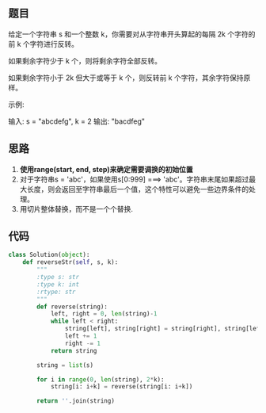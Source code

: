 题目
----
给定一个字符串 s 和一个整数 k，你需要对从字符串开头算起的每隔 2k 个字符的前 k 个字符进行反转。

如果剩余字符少于 k 个，则将剩余字符全部反转。

如果剩余字符小于 2k 但大于或等于 k 个，则反转前 k 个字符，其余字符保持原样。

示例:

输入: s = "abcdefg", k = 2
输出: "bacdfeg"

思路
----
 1. **使用range(start, end, step)来确定需要调换的初始位置**
 2. 对于字符串s = 'abc'，如果使用s[0:999] ===> 'abc'。字符串末尾如果超过最大长度，则会返回至字符串最后一个值，这个特性可以避免一些边界条件的处理。
 3. 用切片整体替换，而不是一个个替换.
 
代码
----
```python
class Solution(object):
    def reverseStr(self, s, k):
        """
        :type s: str
        :type k: int
        :rtype: str
        """
        def reverse(string):
            left, right = 0, len(string)-1
            while left < right:
                string[left], string[right] = string[right], string[left]
                left += 1
                right -= 1
            return string 

        string = list(s)

        for i in range(0, len(string), 2*k):
            string[i: i+k] = reverse(string[i: i+k])

        return ''.join(string)
```
